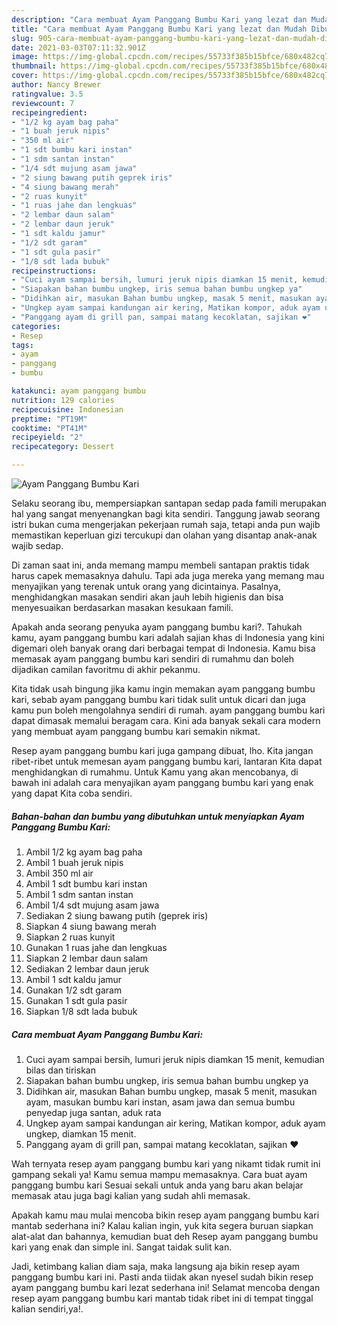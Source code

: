 ```yaml
---
description: "Cara membuat Ayam Panggang Bumbu Kari yang lezat dan Mudah Dibuat"
title: "Cara membuat Ayam Panggang Bumbu Kari yang lezat dan Mudah Dibuat"
slug: 905-cara-membuat-ayam-panggang-bumbu-kari-yang-lezat-dan-mudah-dibuat
date: 2021-03-03T07:11:32.901Z
image: https://img-global.cpcdn.com/recipes/55733f385b15bfce/680x482cq70/ayam-panggang-bumbu-kari-foto-resep-utama.jpg
thumbnail: https://img-global.cpcdn.com/recipes/55733f385b15bfce/680x482cq70/ayam-panggang-bumbu-kari-foto-resep-utama.jpg
cover: https://img-global.cpcdn.com/recipes/55733f385b15bfce/680x482cq70/ayam-panggang-bumbu-kari-foto-resep-utama.jpg
author: Nancy Brewer
ratingvalue: 3.5
reviewcount: 7
recipeingredient:
- "1/2 kg ayam bag paha"
- "1 buah jeruk nipis"
- "350 ml air"
- "1 sdt bumbu kari instan"
- "1 sdm santan instan"
- "1/4 sdt mujung asam jawa"
- "2 siung bawang putih geprek iris"
- "4 siung bawang merah"
- "2 ruas kunyit"
- "1 ruas jahe dan lengkuas"
- "2 lembar daun salam"
- "2 lembar daun jeruk"
- "1 sdt kaldu jamur"
- "1/2 sdt garam"
- "1 sdt gula pasir"
- "1/8 sdt lada bubuk"
recipeinstructions:
- "Cuci ayam sampai bersih, lumuri jeruk nipis diamkan 15 menit, kemudian bilas dan tiriskan"
- "Siapakan bahan bumbu ungkep, iris semua bahan bumbu ungkep ya"
- "Didihkan air, masukan Bahan bumbu ungkep, masak 5 menit, masukan ayam, masukan bumbu kari instan, asam jawa dan semua bumbu penyedap juga santan, aduk rata"
- "Ungkep ayam sampai kandungan air kering, Matikan kompor, aduk ayam ungkep, diamkan 15 menit."
- "Panggang ayam di grill pan, sampai matang kecoklatan, sajikan ❤️"
categories:
- Resep
tags:
- ayam
- panggang
- bumbu

katakunci: ayam panggang bumbu 
nutrition: 129 calories
recipecuisine: Indonesian
preptime: "PT19M"
cooktime: "PT41M"
recipeyield: "2"
recipecategory: Dessert

---
```



![Ayam Panggang Bumbu Kari](https://img-global.cpcdn.com/recipes/55733f385b15bfce/680x482cq70/ayam-panggang-bumbu-kari-foto-resep-utama.jpg)

Selaku seorang ibu, mempersiapkan santapan sedap pada famili merupakan hal yang sangat menyenangkan bagi kita sendiri. Tanggung jawab seorang istri bukan cuma mengerjakan pekerjaan rumah saja, tetapi anda pun wajib memastikan keperluan gizi tercukupi dan olahan yang disantap anak-anak wajib sedap.

Di zaman  saat ini, anda memang mampu membeli santapan praktis tidak harus capek memasaknya dahulu. Tapi ada juga mereka yang memang mau menyajikan yang terenak untuk orang yang dicintainya. Pasalnya, menghidangkan masakan sendiri akan jauh lebih higienis dan bisa menyesuaikan berdasarkan masakan kesukaan famili. 



Apakah anda seorang penyuka ayam panggang bumbu kari?. Tahukah kamu, ayam panggang bumbu kari adalah sajian khas di Indonesia yang kini digemari oleh banyak orang dari berbagai tempat di Indonesia. Kamu bisa memasak ayam panggang bumbu kari sendiri di rumahmu dan boleh dijadikan camilan favoritmu di akhir pekanmu.

Kita tidak usah bingung jika kamu ingin memakan ayam panggang bumbu kari, sebab ayam panggang bumbu kari tidak sulit untuk dicari dan juga kamu pun boleh mengolahnya sendiri di rumah. ayam panggang bumbu kari dapat dimasak memalui beragam cara. Kini ada banyak sekali cara modern yang membuat ayam panggang bumbu kari semakin nikmat.

Resep ayam panggang bumbu kari juga gampang dibuat, lho. Kita jangan ribet-ribet untuk memesan ayam panggang bumbu kari, lantaran Kita dapat menghidangkan di rumahmu. Untuk Kamu yang akan mencobanya, di bawah ini adalah cara menyajikan ayam panggang bumbu kari yang enak yang dapat Kita coba sendiri.

<!--inarticleads1-->

##### Bahan-bahan dan bumbu yang dibutuhkan untuk menyiapkan Ayam Panggang Bumbu Kari:

1. Ambil 1/2 kg ayam bag paha
1. Ambil 1 buah jeruk nipis
1. Ambil 350 ml air
1. Ambil 1 sdt bumbu kari instan
1. Ambil 1 sdm santan instan
1. Ambil 1/4 sdt mujung asam jawa
1. Sediakan 2 siung bawang putih (geprek iris)
1. Siapkan 4 siung bawang merah
1. Siapkan 2 ruas kunyit
1. Gunakan 1 ruas jahe dan lengkuas
1. Siapkan 2 lembar daun salam
1. Sediakan 2 lembar daun jeruk
1. Ambil 1 sdt kaldu jamur
1. Gunakan 1/2 sdt garam
1. Gunakan 1 sdt gula pasir
1. Siapkan 1/8 sdt lada bubuk




<!--inarticleads2-->

##### Cara membuat Ayam Panggang Bumbu Kari:

1. Cuci ayam sampai bersih, lumuri jeruk nipis diamkan 15 menit, kemudian bilas dan tiriskan
1. Siapakan bahan bumbu ungkep, iris semua bahan bumbu ungkep ya
1. Didihkan air, masukan Bahan bumbu ungkep, masak 5 menit, masukan ayam, masukan bumbu kari instan, asam jawa dan semua bumbu penyedap juga santan, aduk rata
1. Ungkep ayam sampai kandungan air kering, Matikan kompor, aduk ayam ungkep, diamkan 15 menit.
1. Panggang ayam di grill pan, sampai matang kecoklatan, sajikan ❤️




Wah ternyata resep ayam panggang bumbu kari yang nikamt tidak rumit ini gampang sekali ya! Kamu semua mampu memasaknya. Cara buat ayam panggang bumbu kari Sesuai sekali untuk anda yang baru akan belajar memasak atau juga bagi kalian yang sudah ahli memasak.

Apakah kamu mau mulai mencoba bikin resep ayam panggang bumbu kari mantab sederhana ini? Kalau kalian ingin, yuk kita segera buruan siapkan alat-alat dan bahannya, kemudian buat deh Resep ayam panggang bumbu kari yang enak dan simple ini. Sangat taidak sulit kan. 

Jadi, ketimbang kalian diam saja, maka langsung aja bikin resep ayam panggang bumbu kari ini. Pasti anda tiidak akan nyesel sudah bikin resep ayam panggang bumbu kari lezat sederhana ini! Selamat mencoba dengan resep ayam panggang bumbu kari mantab tidak ribet ini di tempat tinggal kalian sendiri,ya!.

